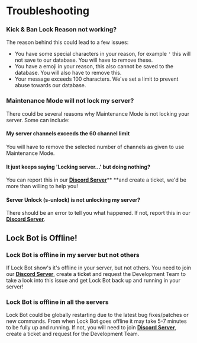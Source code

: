 # Troubleshooting

### Kick & Ban Lock Reason not working?

The reason behind this could lead to a few issues:

* You have some special characters in your reason, for example `'` this will not save to our database. You will have to remove these.
* You have a emoji in your reason, this also cannot be saved to the database. You will also have to remove this.
* Your message exceeds 100 characters. We've set a limit to prevent abuse towards our database.

### Maintenance Mode will not lock my server?

There could be several reasons why Maintenance Mode is not locking your server. Some can include:

#### My server channels exceeds the 60 channel limit

You will have to remove the selected number of channels as given to use Maintenance Mode.&#x20;

#### It just keeps saying 'Locking server...' but doing nothing?

You can report this in our [**Discord Server**](https://discord.gg/RKHan5u)** **and create a ticket, we'd be more than willing to help you!

#### Server Unlock (s-unlock) is not unlocking my server?

There should be an error to tell you what happened. If not, report this in our [**Discord Server**](https://discord.gg/RKHan5u).

## Lock Bot is Offline!

### Lock Bot is offline in my server but not others

If Lock Bot show's it's offline in your server, but not others. You need to join our [**Discord Server**](https://discord.gg/RKHan5u), create a ticket and request the Development Team to take a look into this issue and get Lock Bot back up and running in your server!

### Lock Bot is offline in all the servers

Lock Bot could be globally restarting due to the latest bug fixes/patches or new commands. From when Lock Bot goes offline it may take 5-7 minutes to be fully up and running. If not, you will need to join [**Discord Server**](https://discord.gg/RKHan5u), create a ticket and request for the Development Team.
